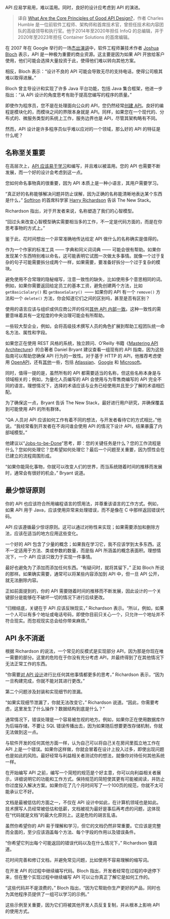 <!--
title: API设计的核心原则
cover: https://cdn.thenewstack.io/media/2024/02/f132722d-design-1024x540.jpg
-->

API 应易学易用，难以滥用。同时，良好的设计应考虑到 API 的演进。

> 译自 [What Are the Core Principles of Good API Design?](https://thenewstack.io/what-are-the-core-principles-of-good-api-design/)，作者 Charles Humble 是一位前软件工程师、架构师和首席技术官，曾担任技术和内容团队的高级领导和执行官。他于2014年至2020年担任 InfoQ 的总编辑，并于2020年至2023年担任 Container Solutions 的首席编辑。

在 2007 年在 Google 举行的一场[杰出演讲](https://www.youtube.com/watch?v=aAb7hSCtvGw)中，软件工程师兼技术作者 [Joshua Bloch](https://www.linkedin.com/in/joshua-bloch-37038/) 表示，API 是一种极为重要的商业资源。这主要是因为如果 API 开放给客户使用，他们可能会选择大量投资于此，使得他们难以转向其他方案。

相反，Bloch 表示：“设计不良的 API 可能会导致无尽的支持电话，使得公司极其难以取得进展。”

Bloch 曾主导设计和实现了许多 Java 平台功能，包括 Java 集合框架，他进一步指出：“从 API 设计的角度思考有助于提高您编写的程序的质量。”

即使作为程序员，您不是在处理面向公众的 API，您仍然经常[创建 API](https://thenewstack.io/state-of-the-api-microservices-gone-macro-and-zombie-apis/)。良好的编程是模块化的，而模块之间的界限本身就是 API。同样，如果您在一个现代的、分布式的、微服务类型的系统上工作，服务边界也是 API，尽管其架构略有不同。

然而，API 设计是许多程序员似乎难以应对的一个领域，那么好的 API 的特征是什么呢？

## 名称至关重要

在高层次上，[API 应该易于学习](https://thenewstack.io/a-favored-target-for-attackers-apis-need-more-than-the-security-basics/)和编写，并且难以被滥用。您的 API 也需要不断发展，而一个好的设计会考虑到这一点。

您如何命名事物真的很重要，因为 API 本质上是一种小语言，其用户需要学习。

“真正好的名称能够解决问题并防止误解，因为正确的名称能清晰地表达某个东西是什么，” [SoftIron](https://softiron.com/) 的首席科学家 [Harry Richardson](https://www.linkedin.com/in/harry-richardson-007a69/?originalSubdomain=uk) 告诉 The New Stack。

Richardson 指出，对于开发者来说，名称塑造了我们的心智模型。

“回过头来改变心智模型确实需要相当多的工作，不一定是代码方面的，而是在你思考事物的方式上。”

鉴于此，花时间想出一个非常准确地传达给定 API 做什么的名称确实是值得的。

作为一个作家的标准工具 —— 字典和同义词词典 —— 可能会很有帮助。如果你发现某个东西特别难以命名，这可能表明它试图一次做太多事情。就像一个过于复杂的句子可能需要拆分成两个一样，如果需要，要准备好拆分一个过于复杂的模块。

避免使用不合常理的隐秘缩写，注意一致性的缺失，比如使用多个意思相同的词。例如，如果你需要返回给定员工的基本工资，避免创建两个方法，比如 `getBasicSalary()` 和 `getBaseSalary() `—— 如果你的 API 有一个 `remove()` 方法和一个 `delete()` 方法，你会知道它们之间的区别吗，甚至是否有区别？

使用的语言应该与组织或供应商公开的任何[其他 API 内部一致](https://thenewstack.io/how-to-maintain-api-consistency-as-you-scale/)。这种一致性的需要意味着具有一定程度的中央治理可能会有所帮助。

一些较大型企业，例如，会将高级技术撰写人员的角色扩展到帮助工程团队统一命名方法、属性和字段。

如果您正在使用 REST 风格的系统，独立顾问、O’Reilly 书籍《[Mastering API Architecture](https://www.oreilly.com/library/view/mastering-api-architecture/9781492090625/)》的合著者 Daniel Bryant 建议查看一组现有的 API 指南，因为这些指南可以帮助您确保 API 行为的一致性。对于基于 HTTP 的 API，他推荐考虑使用 [OpenAPI](https://swagger.io/specification/)，还有[其他](https://github.com/microsoft/api-guidelines)一些，包括 [Atlassian](https://developer.atlassian.com/server/framework/atlassian-sdk/atlassian-rest-api-design-guidelines-version-1/)、[Google](https://cloud.google.com/apis/design) 和 [Microsoft](https://news.microsoft.com/?utm_content=inline-mention)。

同时，值得一提的是，虽然所有的 API 都需要适当的名称，但这些名称本身是与领域相关的；例如，为量化人员编写的 API 会使用与为零售商编写的 API 完全不同的语言。理想情况下，选择的术语应该与业务已经使用并且至少了解的术语相匹配。

为了确保这一点，Bryant 告诉 The New Stack，最好进行用户研究，并确保覆盖到可能使用 API 的所有群体。

“QA 人员对 API 应该如何工作有着不同的想法，与开发者看待它的方式相比，”他说。“我经常看到开发者在不询问谁会使用 API 的情况下设计 API，结果暴露了内部域模型。”

他建议以“[Jobs-to-be-Done](https://strategyn.com/jobs-to-be-done/)”思考，即：您的关键任务是什么？您的工作流程是什么？您如何处理它？您希望如何处理它？最后一个问题至关重要，因为惯性会在已建立的流程周围形成。

“如果你能简化事物，你就可以改变人们的世界，而当系统随着时间的推移而发展时，通常会有很好的机会，” Bryant 说道。

## 最少惊讶原则

你的 API 也应该符合所用编程语言的惯用法，并尊重该语言的工作方式。例如，如果 API 用于 Java，应该使用异常来处理错误，而不是像在 C 中那样返回错误代码。

API 应该遵循最少惊讶原则。这可以通过对称性来实现；如果需要添加和删除方法，应该在适当的地方应用这些变化。

一个好的 API 包含了少量的概念；如果我在学习它，我不应该学到太多东西。这不一定适用于方法、类或参数的数量，而是指 API 所涵盖的概念表面积。理想情况下，一个 API 应该只致力于实现一件事情。

最好也避免为了添加而添加任何东西。“有疑问时，就将其留下，” 正如 Bloch 所说的那样。如果确实需要，通常可以将某些内容添加到 API 中，但一旦 API 公开，就无法删除内容。

正如前面提到的，你的 API 需要随着时间的推移而不断发展，因此设计的一个关键部分是能够在不破坏一切的情况下进行后续更改。

“归根结底，关键在于 API 应该反映现实，” Richardson 表示。“所以，例如，如果一个人可以有多个地址或电话号码，即使你目前只关心一个，只允许一个地址并不符合现实。而忽视现实总会给你带来麻烦。”

## API 永不消逝

根据 Richardson 的说法，一个常见的反模式是实现部分 API，因为那是你现在唯一需要的部分。这里的危险在于你没有充分考虑 API，并最终得到了在其他情况下无法正常工作的东西。

“你需要[对 API 设计](https://thenewstack.io/how-radical-api-design-changed-the-way-we-access-databases/)进行比任何其他事情都更多的思考，” Richardson 表示，“因为一旦构建完成，你就不能对其进行更改。”

第二个问题涉及封装和实现细节的泄漏。

“如果实现细节泄漏了，你就无法改变它，” Richardson 说道。“因此，你需要考虑，这里发生了什么操作？数据结构到底是什么？”

通常情况下，错误处理是一个容易被忽视的地方。例如，如果你正在使用数据库作为后端存储，不要让 SQL 错误传播出去，因为如果随后想要更改存储机制，你就无法做到这一点。

与软件开发的任何其他方面一样，认为自己可以将自己关在房间里孤立地工作在 API 上是一个错误。如果你这样做，你就会冒着在设计上投入过多，即使出现问题也是如此的风险。最好经常与利益相关者测试你的想法，就像你对待任何其他系统一样。

在开始编写 API 之前，编写一个简短的规范是个好主意，你可以向利益相关者展示，详细说明它的功能和工作方式。保持规范的简短使其更有可能被阅读，并防止你过度投入解决方案。如果你花了几个月时间写了一个100页的规范，你就不太可能承认它不好。

文档是最被低估的方面之一，不仅在 API 设计中如此，在计算机领域也是如此。技术撰写人员经常被低估和低薪，文档被视为最好是事后再考虑的问题，这体现在“代码就是文档”的最大化原则上。这是危险的胡言乱语。

虽然你希望你的 API 易于理解和学习，但它的文档仍然非常重要。它应该是完整而全面的，至少应该涵盖每个方法、每个字段的作用以及错误条件。

“你希望它列出每个可能返回的错误代码以及在什么情况下，” Richardson 强调道。

花时间完善和修订文档，并避免常见问题，比如使用不容易理解的缩写词。

在开发 API 的过程中继续编写代码。Bloch 指出，开发者经常在过程的中途停下来，但在整个实现过程中继续编写 API 可以让你真正了解它是如何工作的。

“这些代码并不是浪费的，” Bloch 指出，“因为它帮助你生产更好的产品，同时也为其他程序员提供了一组可以学习的示例。”

这些示例至关重要，因为它们将被其他开发人员反复复制，并从根本上影响 API 的使用方式。
